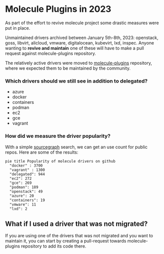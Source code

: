 # Molecule Plugins in 2023

As part of the effort to revive molecule project some drastic measures were put in place.

Unmaintained drivers archived between January 5th-8th, 2023: openstack, goss, libvirt, alicloud, vmware, digitalocean, kubevirt, lxd, inspec. Anyone wanting to **revive and maintain** one of these will have to make a pull request against molecule-plugins repository.

The relatively active drivers were moved to [molecule-plugins](https://github.com/distronode-community/molecule-plugins) repository, where we expected them to be maintained by the community.

### Which drivers should we still see in addition to delegated?

- azure
- docker
- containers
- podman
- ec2
- gce
- vagrant

### How did we measure the driver popularity?

With a simple [sourcegraph](https://sourcegraph.com/search?q=context:global+file:molecule.yml+content:%22name:+.*containers%22&patternType=regexp&sm=0) search, we can get an use count for public repos. Here are some of the results:

```mermaid
pie title Popularity of molecule drivers on github
  "docker" : 3700
  "vagrant" : 1300
  "delegated": 944
  "ec2": 272
  "gce": 269
  "podman": 189
  "openstack": 49
  "azure": 20
  "containers": 19
  "vmware": 11
  "lxd": 2
```

## What if I used a driver that was not migrated?

If you are using one of the drivers that was not migrated and you want to maintain it, you can start by creating a pull-request towards molecule-plugins repository to add its code there.
